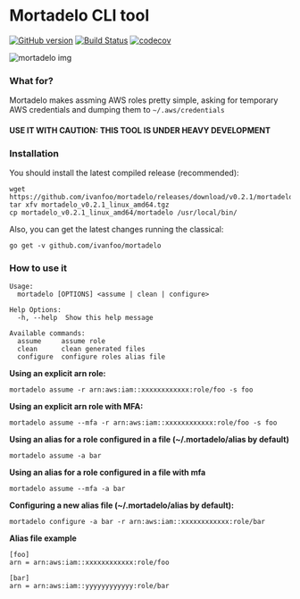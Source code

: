 # Mortadelo CLI tool

[![GitHub version](https://badge.fury.io/gh/ivanfoo%2Fmortadelo.svg)](https://badge.fury.io/gh/ivanfoo%2Fmortadelo) [![Build Status](https://travis-ci.org/ivanfoo/mortadelo.svg?branch=master)](https://travis-ci.org/ivanfoo/mortadelo) [![codecov](https://codecov.io/gh/ivanfoo/mortadelo/branch/master/graph/badge.svg)](https://codecov.io/gh/ivanfoo/mortadelo)

![mortadelo img](https://encrypted-tbn3.gstatic.com/images?q=tbn:ANd9GcS7kGHC5LSexHXZXyuKVKkFHGGfv_5_LlUFFPXHRpugG1wzYPmj) 

### What for?

Mortadelo makes assming AWS roles pretty simple, asking for temporary AWS credentials and dumping them to `~/.aws/credentials`

#### USE IT WITH CAUTION: THIS TOOL IS UNDER HEAVY DEVELOPMENT ####

### Installation

You should install the latest compiled release (recommended):

```
wget https://github.com/ivanfoo/mortadelo/releases/download/v0.2.1/mortadelo_v0.2.1_linux_amd64.tgz
tar xfv mortadelo_v0.2.1_linux_amd64.tgz
cp mortadelo_v0.2.1_linux_amd64/mortadelo /usr/local/bin/
```

Also, you can get the latest changes running the classical:

`go get -v github.com/ivanfoo/mortadelo`

### How to use it

```
Usage:
  mortadelo [OPTIONS] <assume | clean | configure>

Help Options:
  -h, --help  Show this help message

Available commands:
  assume     assume role
  clean      clean generated files
  configure  configure roles alias file
```

**Using an explicit arn role:**

`mortadelo assume -r arn:aws:iam::xxxxxxxxxxxx:role/foo -s foo`

**Using an explicit arn role with MFA:**

`mortadelo assume --mfa -r arn:aws:iam::xxxxxxxxxxxx:role/foo -s foo`

**Using an alias for a role configured in a file (~/.mortadelo/alias by default)**

`mortadelo assume -a bar`

**Using an alias for a role configured in a file with mfa**

`mortadelo assume --mfa -a bar`

**Configuring a new alias file (~/.mortadelo/alias by default):**

`mortadelo configure -a bar -r arn:aws:iam::xxxxxxxxxxxx:role/bar`
 

**Alias file example**

```
[foo]
arn = arn:aws:iam::xxxxxxxxxxxx:role/foo

[bar]
arn = arn:aws:iam::yyyyyyyyyyyy:role/bar
```
